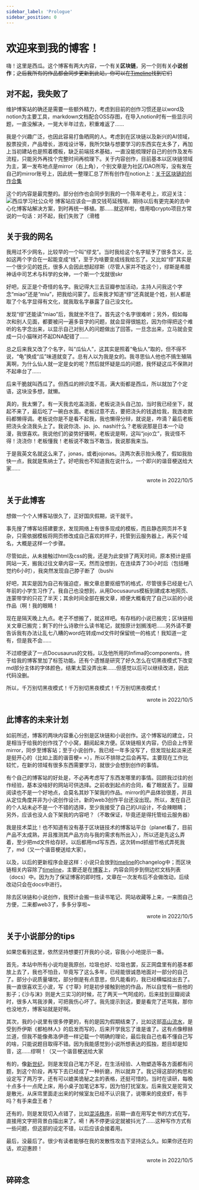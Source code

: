```yaml
---
sidebar_label: 'Prologue'
sidebar_position: 0
---
```


# 欢迎来到我的博客！

嗨！这里是西瓜。这个博客有两大内容，一个有关**区块链**，另一个则有关**小说创作**；~~之后我所有的作品都会同步更新到此站，你可以在[Timeline](/docs/timeline)找到它们~~

## 对不起，我失败了

维护博客站的确还是需要一些额外精力，考虑到目前的创作习惯还是以word及notion为主要工具，markdown文档配合OSS存图，在导入notion时有一些显示问题，一直没解决，一晃大半年过去，积重难返了……

我是个兴趣广泛，也因此容易打鱼晒网的人。考虑到在区块链以及新兴的AI领域，股票投资，产品增长，游戏设计等，我所欠缺与想要学习的东西实在太多了，再加上当初建站也是照着模板，缺乏前端技术基础，一直没能梳理好自己的创作及发布流程，只能另外再找个完整时间再梳理下。关于内容创作，目前基本以区块链领域为主，第一发布地点是mirror（右上角），个别文章是为社区/DAO所写，没有发在自己的mirror账号上，因此统一整理汇总了所有创作在notion上：[关于区块链的创作合集](https://jojonas.notion.site/61305ce6da2e4af88ef92029e1a9a73f?v=478eb315f0404c65aed46fd1321469b1)

这个的内容是最完整的。部分创作也会同步到我的一个陈年老号上，欢迎关注：
![西瓜学习社公众号](https://jojonas-blogs.oss-cn-guangzhou.aliyuncs.com/images/e89fab4ff4ec8b9fc518cb229b95a7d.jpg)
博客站应该会一直交钱苟延残喘，期待以后有更完美的去中心化博客站解决方案，到时再统一移植。那……就这样啦，借用咱crypto项目方常说的一句话：对不起，我们失败了（滑稽

## 关于我的网名

我用过不少网名，比较早的一个叫“缪戈”。当时我给这个名字赋予了很多含义，比如这两个字合在一起能变成“线”，至于为啥要变成线我给忘了。又比如“缪”其实是一个很少见的姓氏，很多人会因此想起缪斯（尽管人家并不姓这个），缪斯是希腊神话中司艺术与科学的女神，一个斯一个戈就很skr

好吧，反正是个奇怪的名字。我记得大三去豆瓣参加活动，主持人问我这个字念“miao”还是“miu”，把我给问蒙了。后来我才知道“缪”还真就是个姓，别人都是取了个名字显得有文化，就我取名字暴露了自己没文化。

发现“缪”还能读“miao”后，我就坐不住了。首先这个名字很难听；另外，假如每次和别人见面，都要被问一遍多音字的问题，就会显得很尴尬，因为你得把这个难听的名字念出来，以显示自己对别人的问题做出了回答。一旦念出来，立马就会变成一只小猫咪对不起DNA配错了……

总之后来我又改了个名字，叫“瓜仙人”，这其实是照着“龟仙人”取的，但不得不说，“龟”换成“瓜”味道就变了。总有人以为我是女的。我寻思仙人他也不搞生殖隔离啊，为什么仙人就一定是女的呢？然后就怀疑是瓜的问题，我怀疑这瓜不保熟对不起串台了……

后来干脆就叫西瓜了。但西瓜的辨识度不高，满大街都是西瓜，所以就加了个定语，这块没多想，就懒。

真的，我太懒了。有一天我去吃盖浇面，老板说浇头自己加，当时我已经坐下，就起不来了，最后吃了一碗白水面。老板过意不去，要把浇头的钱退给我，我连收款码都懒得调。老板说你是不是看不起我，我也懒得分辩，就说是，咋滴？最后老板把浇头全浇我头上了。我说你浇、jo、jo、nashi什么？老板说那是日本一个动漫，我很喜欢。我说他们的姿势好骚啊，老板说是啊，这叫“jojo立”，我说怪不得！浇浇你！老板懂我！老板说不敢当不敢当，我说那我来当。

于是我英文名就这么来了，jonas，或者jojonas。浇两次表示抬头晚了，假如我抬快一点，我就是焦纳士了。好吧我也不知道我在说什么，一个即兴的谐音梗送给大家……<p align="right"><span class="badge badge--primary">wrote in 2022/10/5</span></p>

## 关于此博客

想做一个个人博客站很久了，正好国庆假期，说干就干。

事先搜了博客站搭建要求，发现网络上有很多现成的模板，而且静态网页并不复杂，只需依据模板将网页修改成自己喜欢的样子，托管到云服务器上，再买个域名，大概是这样一个步骤。

尽管如此，从未接触过html及css的我，还是为此安排了两天时间，原本预计是搭网站一天，搬我过往文章内容一天。然而没想到，在连续弄了30小时后（包括睡觉约6小时），我突然发现自己脖子断了（bushi

好吧，其实是因为自己有强迫症，搬文章总要抠细节的格式，尽管很多已经是七八年前的小学生习作了。我自己也没想到，从用Docusaurus模板到建成本地网页、连蒙带学的只花了半天；其余时间全部在搬文章，顺便大概看完了自己以前的小说作品（啊！我的眼睛！

现在是隔天晚上九点。老子不想搬了，就这样吧。有存档的小说已搬完；区块链相关文章已搬完；剩下的什么诗歌什么读书笔记，就按原计划搁浅吧……另外请不要告诉我有办法让乱七八糟的word在转成md文件时保留统一的格式！我知道一定有，但是我不会……

不过顺便读了一点Docusaurus的文档，以及他所用的Infima的components，终于给我的博客里加了标签功能。还有个遗憾是研究了好久怎么在切黑夜模式下改变md部分主体的字体颜色，结果太菜没弄出来……但感觉以后可以继续改进，因此代码没删。

所以，千万别切黑夜模式！千万别切黑夜模式！千万别切黑夜模式！<p align="right"><span class="badge badge--primary">wrote in 2022/10/5</span></p>

## 此博客的未来计划

如前所述，博客的两块内容重心分别是区块链和小说创作。这个博客站的建立，只是相当于给我的创作找了个小窝，翻阅起来方便。区块链相关内容，仍旧会上传至mirror，同步至博客站；至于小说创作，我已经一年多没写了，但发现扯起淡来还是挺开心的（比如上面的谐音梗= =），所以不排除之后会再写。主要现在工作比较忙，在新的领域有很多东西需要学习，就很少会想到创作的事情。

有个自己的博客站的好处是，不必再考虑写了东西发哪里的事情。回顾我过往的创作经验，基本没啥好的网站可供选择。之前收到起点的合同，看了眼就丢了。豆瓣阅读也不是一个好地点，会莫名其妙下架我的作品。mirror的产品体验很差，并且从定位角度并非为小说创作设计。新的web3创作平台还没出现。所以，发在自己的个人站未必不是一个不错的选择，至少我接受了自己的UI设计，不会辣眼睛；另外，应该也没人会下架我的内容吧？（不敢保证，毕竟还是得托管给云服务器）

我是技术菜比！也不知道有没有基于区块链技术的博客站平台（planet看了，目前产品不太成熟，并且推测其产品方向与我的需求有所出入），所以还是先这么弄着，至少把md文件给存好。以后都用md写东西，这次转md抓细节格式弄死我了，md（又一个谐音梗送给大家）。

以及，以后的更新程序会是这样：小说只会放到[timeline](/docs/timeline)的changelog中；而区块链相关内容除了[timeline](/docs/timeline)，主要还是在[博客](/blog)上，内容会同步到侧边栏文档列表（docs）中。因为为了保证博客的即时性，文章在一次发布后不会做改动，后续改动只会在docs中进行。

除去区块链和小说创作，我预计会搬一些读书笔记、网站收藏等上来，一来图自己方便，二来都web3了，多多分享啦~<p align="right"><span class="badge badge--primary">wrote in 2022/10/5</span></p>

## 关于小说部分的tips

如果您看到这里，依然坚持想要打开我的小说，容我小小地提示一番。

首先，本站中所有小说均是我原创，垃圾也好、垃圾也罢，反正网盘里有的基本都放上去了，我也不怕丑，毕竟写了这么多年，已经能很诚恳地面对一部分的自己了。部分小说质量堪忧，部分倒是有点意思，但凡能看的，我已经横幅挂出去了。我一直很喜欢王小波，写《寸草》时是初步接触到他的作品，所以自觉有一些他的影子；《沙与沫》则是大三实习的时候，花了两天一气呵成的，后来挂到豆瓣阅读时，很多人骂我涉黄，可把我伤心坏了。我先提示到这，要是看完了还骂我，那你也没地方，博客站就是好啊。

其次，我的小说里有很多停更的，有的是因为假期结束了，比如这部[高山流水](/docs/Novels/past_days/being_alone)，是受到乔伊斯《都柏林人》的启发而写的，后来开学我忘了谁是谁了。这有点像穆赫兰道，但我不能像弗洛伊德一样记载一个明确的理论，最后我自己也看不懂自己写的啥，只能说题目取得不错。因为我能感觉到小说所想表达的孤独，题目却是知音，这……缪啊！（又一个谐音梗送给大家

有的，像[新世纪](/docs/Novels/past_days/new_era)，则是发现自己笔力不足，在生活经验、人物塑造等各方面都有问题，到这个阶段，再写下去已经成了一种折磨，所以就弃了。我记得这部的构思和设定写了两万字，还有可以媲美诡秘之主的表格，还挺可惜的。当时在读研，每晚十点多十一点爬上床，用小桌子加笔记本写，因为怕打扰室友。后来我又是驼背又是散光，从床帘里面走出来的时候室友已经不认识我了，说哪来的皮皮虾，有手吗？有手来盘王者？

还有的，则是发现切入点错了，比如[混沌秩序](/docs/Novels/rule_of_chaos/007)，前期一直在用写史书的方式在写，直接用文字把背景白描出来了。嗬！再不停更设定就被抖光了……这种写作方式有一些问题，但这部的设定不错，以后应该会接着用。

最后，没最后了。很少有读者能够在我的发散性攻击下坚持这么久。如果你还在的话，欢迎惠顾！<p align="right"><span class="badge badge--primary">wrote in 2022/10/5</span></p>

## 碎碎念